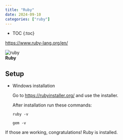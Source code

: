 ```yaml
---
title: "Ruby"
date: 2024-09-10
categories: ["ruby"]
---
```


- TOC
{:toc}

<https://www.ruby-lang.org/en/>

![ruby](https://www.ruby-lang.org/images/header-ruby-logo.png)<br>**Ruby**

## Setup

- Windows installation

  Go to <https://rubyinstaller.org/> and use the installer.

  After installation run these commands:

  ```node
  ruby -v
  ```

  ```node
  gem -v
  ```

If those are working, congratulations! Ruby is installed.
